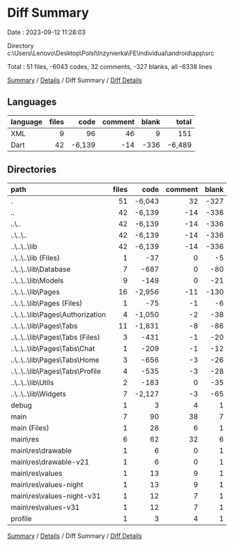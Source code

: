 # Diff Summary

Date : 2023-09-12 11:28:03

Directory c:\\Users\\Lenovo\\Desktop\\Polsl\\Inzynierka\\FE\\individual\\android\\app\\src

Total : 51 files,  -6043 codes, 32 comments, -327 blanks, all -6338 lines

[Summary](results.md) / [Details](details.md) / Diff Summary / [Diff Details](diff-details.md)

## Languages
| language | files | code | comment | blank | total |
| :--- | ---: | ---: | ---: | ---: | ---: |
| XML | 9 | 96 | 46 | 9 | 151 |
| Dart | 42 | -6,139 | -14 | -336 | -6,489 |

## Directories
| path | files | code | comment | blank | total |
| :--- | ---: | ---: | ---: | ---: | ---: |
| . | 51 | -6,043 | 32 | -327 | -6,338 |
| .. | 42 | -6,139 | -14 | -336 | -6,489 |
| ..\\.. | 42 | -6,139 | -14 | -336 | -6,489 |
| ..\\..\\.. | 42 | -6,139 | -14 | -336 | -6,489 |
| ..\\..\\..\\lib | 42 | -6,139 | -14 | -336 | -6,489 |
| ..\\..\\..\\lib (Files) | 1 | -37 | 0 | -5 | -42 |
| ..\\..\\..\\lib\\Database | 7 | -687 | 0 | -80 | -767 |
| ..\\..\\..\\lib\\Models | 9 | -149 | 0 | -21 | -170 |
| ..\\..\\..\\lib\\Pages | 16 | -2,956 | -11 | -130 | -3,097 |
| ..\\..\\..\\lib\\Pages (Files) | 1 | -75 | -1 | -6 | -82 |
| ..\\..\\..\\lib\\Pages\\Authorization | 4 | -1,050 | -2 | -38 | -1,090 |
| ..\\..\\..\\lib\\Pages\\Tabs | 11 | -1,831 | -8 | -86 | -1,925 |
| ..\\..\\..\\lib\\Pages\\Tabs (Files) | 3 | -431 | -1 | -20 | -452 |
| ..\\..\\..\\lib\\Pages\\Tabs\\Chat | 1 | -209 | -1 | -12 | -222 |
| ..\\..\\..\\lib\\Pages\\Tabs\\Home | 3 | -656 | -3 | -26 | -685 |
| ..\\..\\..\\lib\\Pages\\Tabs\\Profile | 4 | -535 | -3 | -28 | -566 |
| ..\\..\\..\\lib\\Utils | 2 | -183 | 0 | -35 | -218 |
| ..\\..\\..\\lib\\Widgets | 7 | -2,127 | -3 | -65 | -2,195 |
| debug | 1 | 3 | 4 | 1 | 8 |
| main | 7 | 90 | 38 | 7 | 135 |
| main (Files) | 1 | 28 | 6 | 1 | 35 |
| main\\res | 6 | 62 | 32 | 6 | 100 |
| main\\res\\drawable | 1 | 6 | 0 | 1 | 7 |
| main\\res\\drawable-v21 | 1 | 6 | 0 | 1 | 7 |
| main\\res\\values | 1 | 13 | 9 | 1 | 23 |
| main\\res\\values-night | 1 | 13 | 9 | 1 | 23 |
| main\\res\\values-night-v31 | 1 | 12 | 7 | 1 | 20 |
| main\\res\\values-v31 | 1 | 12 | 7 | 1 | 20 |
| profile | 1 | 3 | 4 | 1 | 8 |

[Summary](results.md) / [Details](details.md) / Diff Summary / [Diff Details](diff-details.md)